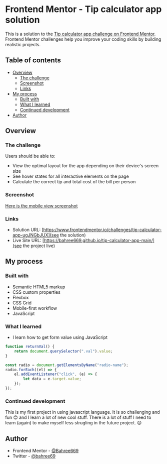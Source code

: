 # Frontend Mentor - Tip calculator app solution

This is a solution to the [Tip calculator app challenge on Frontend Mentor](https://www.frontendmentor.io/challenges/tip-calculator-app-ugJNGbJUX). Frontend Mentor challenges help you improve your coding skills by building realistic projects.

## Table of contents

-   [Overview](#overview)
    -   [The challenge](#the-challenge)
    -   [Screenshot](#screenshot)
    -   [Links](#links)
-   [My process](#my-process)
    -   [Built with](#built-with)
    -   [What I learned](#what-i-learned)
    -   [Continued development](#continued-development)
-   [Author](#author)

## Overview

### The challenge

Users should be able to:

-   View the optimal layout for the app depending on their device's screen size
-   See hover states for all interactive elements on the page
-   Calculate the correct tip and total cost of the bill per person

### Screenshot

[Here is the mobile view screenshot](./screenshot/mobile-view.png)

### Links

-   Solution URL: [https://www.frontendmentor.io/challenges/tip-calculator-app-ugJNGbJUX](see the solution)
-   Live Site URL: [https://bahree669.github.io/tip-calculator-app-main/](see the project live)

## My process

### Built with

-   Semantic HTML5 markup
-   CSS custom properties
-   Flexbox
-   CSS Grid
-   Mobile-first workflow
-   JavaScript

### What I learned

-   I learn how to get form value using JavaScript

```js
function returnVal() {
    return document.querySelector(".val").value;
}
```

```js
const radio = document.getElementsByName("radio-name");
radio.forEach((el) => {
    el.addEventListener("click", (e) => {
        let data = e.target.value;
    });
});
```

### Continued development

This is my first project in using javascript language. It is so challenging and fun 😍 and I learn a lot of new cool stuff. There is a lot of stuff I need to learn (again) to make myself less strugling in the future project. 😊

## Author

<!-- - Website - [Add your name here](https://www.your-site.com) -->

-   Frontend Mentor - [@Bahree669](https://www.frontendmentor.io/profile/Bahree669)
-   Twitter - [@bahree69](https://twitter.com/bahree69)
